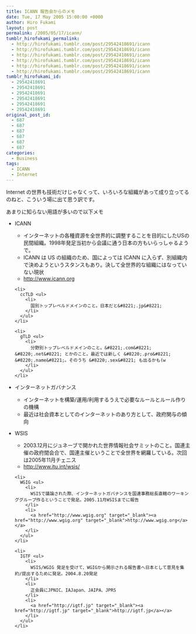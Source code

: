 ```yaml
---
title: ICANN 報告会からのメモ
date: Tue, 17 May 2005 15:00:00 +0000
author: Hiro Fukami
layout: post
permalink: /2005/05/17/icann/
tumblr_hirofukami_permalink:
  - http://hirofukami.tumblr.com/post/29542418691/icann
  - http://hirofukami.tumblr.com/post/29542418691/icann
  - http://hirofukami.tumblr.com/post/29542418691/icann
  - http://hirofukami.tumblr.com/post/29542418691/icann
  - http://hirofukami.tumblr.com/post/29542418691/icann
  - http://hirofukami.tumblr.com/post/29542418691/icann
tumblr_hirofukami_id:
  - 29542418691
  - 29542418691
  - 29542418691
  - 29542418691
  - 29542418691
  - 29542418691
original_post_id:
  - 687
  - 687
  - 687
  - 687
  - 687
  - 687
categories:
  - Business
tags:
  - ICANN
  - Internet
---
```

<div class="section">
  <p>
    Internet の世界も技術だけじゃなくって、いろいろな組織があって成り立ってるのねと、こういう場に出て思う訳です。
  </p>
  
  <p>
    あまりに知らない用語が多いので以下メモ
  </p>
  
  <ul>
    <li>
      ICANN</p> <ul>
        <li>
          インターネットの各種資源を全世界的に調整することを目的にしたUSの民間組織。1998年発足当初から会議に通う日本の方もいらっしゃるようで。
        </li>
        <li>
          ICANN は US の組織のため、国によっては ICANN に入らず、別組織内で決めようというスタンスもあり。決して全世界的な組織にはなっていない現状
        </li>
        <li>
          <a href="http://www.icann.org" target="_blank"><a href="http://www.icann.org" target="_blank">http://www.icann.org</a></a>
        </li>
      </ul>
    </li>
    
    <li>
      ccTLD <ul>
        <li>
          国別トップレベルドメインのこと。日本だと&#8221;.jp&#8221;
        </li>
      </ul>
    </li>
    
    <li>
      gTLD <ul>
        <li>
          分野別トップレベルドメインのこと。&#8221;.com&#8221; &#8220;.net&#8221; とかのこと。最近では新しく &#8220;.pro&#8221; &#8220;.name&#8221;。そのうち &#8220;.sex&#8221; も出るかも(w
        </li>
      </ul>
    </li>
  </ul>
  
  <ul>
    <li>
      インターネットガバナンス</p> <ul>
        <li>
          インターネットを構築/運用/利用するうえで必要なルールとルール作りの機構
        </li>
        <li>
          最近は社会資本としてのインターネットのあり方として、政府関与の傾向
        </li>
      </ul>
    </li>
  </ul>
  
  <ul>
    <li>
      WSIS</p> <ul>
        <li>
          2003.12月にジュネーブで開かれた世界情報社会サミットのこと。国連主催の政府間会合で、国連主催ということで全世界を網羅している。次回は2005年11月チェニス
        </li>
        <li>
          <a href="http://www.itu.int/wsis/" target="_blank"><a href="http://www.itu.int/wsis/" target="_blank">http://www.itu.int/wsis/</a></a>
        </li>
      </ul>
    </li>
    
    <li>
      WGIG <ul>
        <li>
          WSISで議論された際、インターネットガバナンスを国連事務総長直轄のワーキンググループ作るということで発足。2005.11月WSISまでに報告
        </li>
        <li>
          <a href="http://www.wgig.org" target="_blank"><a href="http://www.wgig.org" target="_blank">http://www.wgig.org</a></a>
        </li>
      </ul>
    </li>
    
    <li>
      IGTF <ul>
        <li>
          WSIS/WGIG 発足を受けて、WGIGから開示される報告書へ日本として意見を集約/提出するために発足。2004.8.20発足
        </li>
        <li>
          正会員にJPNIC、IAJapan、JAIPA、JPRS
        </li>
        <li>
          <a href="http://igtf.jp" target="_blank"><a href="http://igtf.jp" target="_blank">http://igtf.jp</a></a>
        </li>
      </ul>
    </li>
  </ul>
</div>